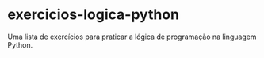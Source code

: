 # exercicios-logica-python
Uma lista de exercícios para praticar a lógica de programação na linguagem Python.
